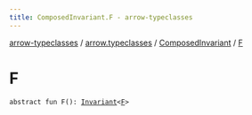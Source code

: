 ```yaml
---
title: ComposedInvariant.F - arrow-typeclasses
---
```


[arrow-typeclasses](../../index.html) / [arrow.typeclasses](../index.html) / [ComposedInvariant](index.html) / [F](./-f.html)

# F

`abstract fun F(): `[`Invariant`](../-invariant/index.html)`<`[`F`](index.html#F)`>`